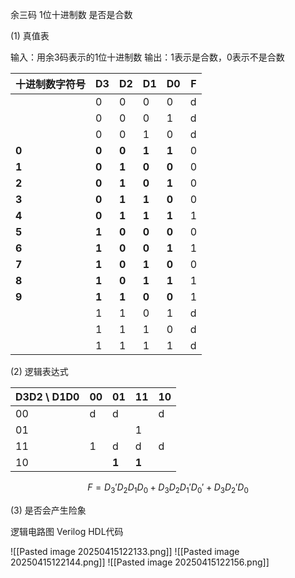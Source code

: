 余三码
1位十进制数
是否是合数

(1) 真值表

输入：用余3码表示的1位十进制数
输出：1表示是合数，0表示不是合数

| 十进制数字符号 | D3    | D2    | D1    | D0    | F   |
| ------- | ----- | ----- | ----- | ----- | --- |
|         | 0     | 0     | 0     | 0     | d   |
|         | 0     | 0     | 0     | 1     | d   |
|         | 0     | 0     | 1     | 0     | d   |
| **0**   | **0** | **0** | **1** | **1** | 0   |
| **1**   | **0** | **1** | **0** | **0** | 0   |
| **2**   | **0** | **1** | **0** | **1** | 0   |
| **3**   | **0** | **1** | **1** | **0** | 0   |
| **4**   | **0** | **1** | **1** | **1** | 1   |
| **5**   | **1** | **0** | **0** | **0** | 0   |
| **6**   | **1** | **0** | **0** | **1** | 1   |
| **7**   | **1** | **0** | **1** | **0** | 0   |
| **8**   | **1** | **0** | **1** | **1** | 1   |
| **9**   | **1** | **1** | **0** | **0** | 1   |
|         | 1     | 1     | 0     | 1     | d   |
|         | 1     | 1     | 1     | 0     | d   |
|         | 1     | 1     | 1     | 1     | d   |

(2) 逻辑表达式

| D3D2 \ D1D0 | 00  | 01    | 11    | 10  |
| ----------- | --- | ----- | ----- | --- |
| 00          | d   | d     |       | d   |
| 01          |     |       | 1     |     |
| 11          | 1   | d     | d     | d   |
| 10          |     | **1** | **1** |     |
$$
F=D_3'D_2D_1D_0+D_3D_2D_1'D_0'+D_3D_2'D_0
$$

(3) 是否会产生险象

逻辑电路图
Verilog HDL代码

![[Pasted image 20250415122133.png]]
![[Pasted image 20250415122144.png]]
![[Pasted image 20250415122156.png]]